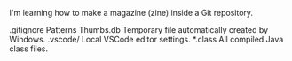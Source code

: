 I'm learning how to make a magazine (zine) inside a Git repository.

.gitignore Patterns
Thumbs.db Temporary file automatically created by Windows.
.vscode/ Local VSCode editor settings.
*.class All compiled Java class files.
